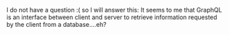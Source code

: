 I do not have a question :( so I will answer this: It seems to me that GraphQL is an interface between client and server to retrieve information requested by the client from a database....eh? 
